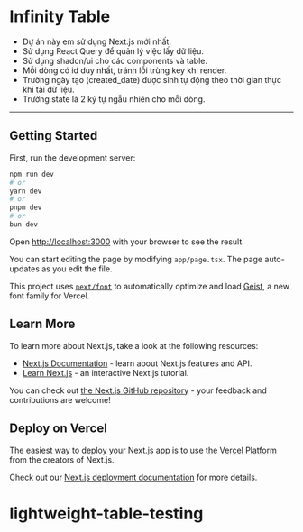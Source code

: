 # Infinity Table

- Dự án này em sử dụng Next.js mới nhất.
-   Sử dụng React Query để quản lý việc lấy dữ liệu.
-   Sử dụng shadcn/ui cho các components và table.
-   Mỗi dòng có id duy nhất, tránh lỗi trùng key khi render.
-   Trường ngày tạo (created_date) được sinh tự động theo thời gian thực khi tải dữ liệu.
-   Trường state là 2 ký tự ngẫu nhiên cho mỗi dòng.

---

## Getting Started

First, run the development server:

```bash
npm run dev
# or
yarn dev
# or
pnpm dev
# or
bun dev
```

Open [http://localhost:3000](http://localhost:3000) with your browser to see the result.

You can start editing the page by modifying `app/page.tsx`. The page auto-updates as you edit the file.

This project uses [`next/font`](https://nextjs.org/docs/app/building-your-application/optimizing/fonts) to automatically optimize and load [Geist](https://vercel.com/font), a new font family for Vercel.

## Learn More

To learn more about Next.js, take a look at the following resources:

-   [Next.js Documentation](https://nextjs.org/docs) - learn about Next.js features and API.
-   [Learn Next.js](https://nextjs.org/learn) - an interactive Next.js tutorial.

You can check out [the Next.js GitHub repository](https://github.com/vercel/next.js) - your feedback and contributions are welcome!

## Deploy on Vercel

The easiest way to deploy your Next.js app is to use the [Vercel Platform](https://vercel.com/new?utm_medium=default-template&filter=next.js&utm_source=create-next-app&utm_campaign=create-next-app-readme) from the creators of Next.js.

Check out our [Next.js deployment documentation](https://nextjs.org/docs/app/building-your-application/deploying) for more details.
# lightweight-table-testing
